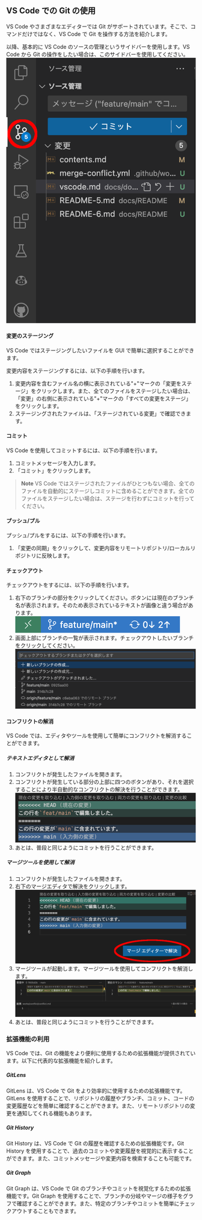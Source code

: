 ## VS Code での Git の使用

VS Code やさまざまなエディターでは Git がサポートされています。そこで、コマンドだけではなく、VS Code で Git を操作する方法を紹介します。

以降、基本的に VS Code のソースの管理というサイドバーを使用します。VS Code から Git の操作をしたい場合は、このサイドバーを使用してください。
![vscode-git](imgs/vscode-git.png)

#### 変更のステージング

VS Code ではステージングしたいファイルを GUI で簡単に選択することができます。

変更内容をステージングするには、以下の手順を行います。

1. 変更内容を含むファイル名の横に表示されている"+"マークの「変更をステージ」をクリックします。また、全てのファイルをステージしたい場合は、「変更」の右側に表示されている"+"マークの「すべての変更をステージ」をクリックします。
2. ステージングされたファイルは、「ステージされている変更」で確認できます。

#### コミット

VS Code を使用してコミットするには、以下の手順を行います。

1. コミットメッセージを入力します。
1. 「コミット」をクリックします。

> **Note**
> VS Code ではステージされたファイルがひとつもない場合、全てのファイルを自動的にステージしコミットに含めることができます。全てのファイルをステージしたい場合は、ステージを行わずにコミットを行ってください。

#### プッシュ/プル

プッシュ/プルをするには、以下の手順を行います。

1. 「変更の同期」をクリックして、変更内容をリモートリポジトリ/ローカルリポジトリに反映します。

#### チェックアウト

チェックアウトをするには、以下の手順を行います。

1. 右下のブランチの部分をクリックしてください。ボタンには現在のブランチ名が表示されます。そのため表示されているテキストが画像と違う場合があります。
   ![vscode-branch](imgs/vscode-branch.png)
2. 画面上部にブランチの一覧が表示されます。チェックアウトしたいブランチをクリックしてください。
   ![vscode-branch-list](imgs/vscode-branch-list.png)

#### コンフリクトの解消

VS Code では、エディタやツールを使用して簡単にコンフリクトを解消することができます。

##### テキストエディタとして解消

1. コンフリクトが発生したファイルを開きます。
2. コンフリクトが発生している部分の上部に四つのボタンがあり、それを選択することにより半自動的なコンフリクトの解決を行うことができます。
   ![vscode-conflict-editor](imgs/vscode-conflict-editor.png)
3. あとは、普段と同じようにコミットを行うことができます。

##### マージツールを使用して解消

1. コンフリクトが発生したファイルを開きます。
2. 右下のマージエディタで解決をクリックします。
   ![vscode-merge-tool](imgs/vscode-merge-tool.png)
3. マージツールが起動します。マージツールを使用してコンフリクトを解消します。
   ![vscode-conflict-tool](imgs/vscode-conflict-tool.png)
4. あとは、普段と同じようにコミットを行うことができます。

### 拡張機能の利用

VS Code では、Git の機能をより便利に使用するための拡張機能が提供されています。以下に代表的な拡張機能を紹介します。

##### GitLens

GitLens は、VS Code で Git をより効率的に使用するための拡張機能です。GitLens を使用することで、リポジトリの履歴やブランチ、コミット、コードの変更履歴などを簡単に確認することができます。また、リモートリポジトリの変更を通知してくれる機能もあります。

##### Git History

Git History は、VS Code で Git の履歴を確認するための拡張機能です。Git History を使用することで、過去のコミットや変更履歴を視覚的に表示することができます。また、コミットメッセージや変更内容を検索することも可能です。

##### Git Graph

Git Graph は、VS Code で Git のブランチやコミットを視覚化するための拡張機能です。Git Graph を使用することで、ブランチの分岐やマージの様子をグラフで確認することができます。また、特定のブランチやコミットを簡単にチェックアウトすることもできます。
